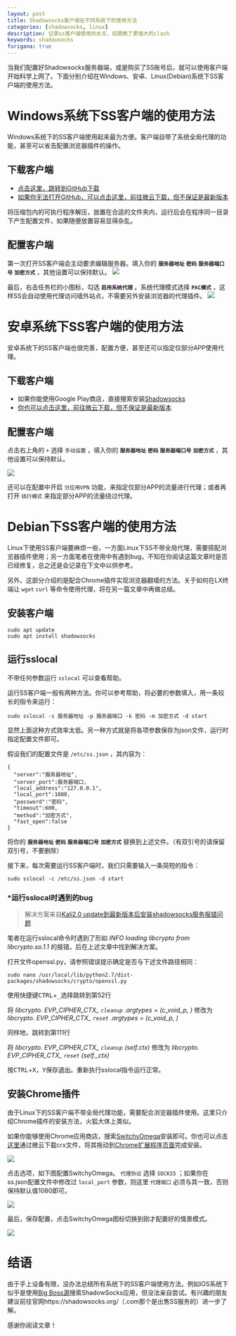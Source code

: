 ```yaml
---
layout: post
title: Shadowsocks客户端在不同系统下的使用方法
categories: [shadowsocks, linux]
description: 记录ss客户端使用的水文，后期换了更强大的clash
keywords: shadowsocks
furigana: true
---
```


当我们配置好Shadowsocks服务器端，或是购买了SS账号后，就可以使用客户端开始科学上网了。下面分别介绍在Windows、安卓、Linux(Debian)系统下SS客户端的使用方法。

# Windows系统下SS客户端的使用方法

Windows系统下的SS客户端使用起来最为方便。客户端自带了系统全局代理的功能，甚至可以省去配置浏览器插件的操作。

## 下载客户端

* [点击这里，跳转到GitHub下载](https://github.com/shadowsocks/shadowsocks-windows/releases)
* [如果你无法打开GitHub，可以点击这里，前往微云下载，但不保证是最新版本](https://share.weiyun.com/edaa2c5f08aa5169c2be5c6a9f59662d)

将压缩包内的可执行程序解压，放置在合适的文件夹内，运行后会在程序同一目录下产生配置文件，如果随便放置容易显得杂乱。

## 配置客户端

第一次打开SS客户端会主动要求编辑服务器。填入你的 **`服务器地址`** **`密码`** **`服务器端口号`** **`加密方式`** ，其他设置可以保持默认。
![](http://ww1.sinaimg.cn/large/005MY9Xigy1fou6bi1tebj309z09l3zf.jpg)

最后，右击任务栏的小图标，勾选 **`启用系统代理`** 。系统代理模式选择 **`PAC模式`** ，这样SS会自动使用代理访问墙外站点，不需要另外安装浏览器的代理插件。
![](http://ww1.sinaimg.cn/mw690/005MY9Xigy1fou6nucjagj3059065t8t.jpg)

# 安卓系统下SS客户端的使用方法

安卓系统下的SS客户端也很完善，配置方便，甚至还可以指定仅部分APP使用代理。

## 下载客户端

* 如果你能使用Google Play商店，直接搜索安装[Shadowsocks](https://play.google.com/store/apps/details?id=com.github.shadowsocks)
* [你也可以点击这里，前往微云下载，但不保证是最新版本](https://share.weiyun.com/f9250253dab9ec9ba9b12e124733adcd)

## 配置客户端

点击右上角的 `+` 选择 `手动设置` ，填入你的 **`服务器地址`** **`密码`** **`服务器端口号`** **`加密方式`** ，其他设置可以保持默认。

![](http://ww1.sinaimg.cn/large/005MY9Xigy1fp2brcto8aj307y0e3wf1.jpg)

还可以在配置中开启 `分应用VPN` 功能，来指定仅部分APP的流量进行代理；或者再打开 `绕行模式` 来指定部分APP的流量绕过代理。

# Debian下SS客户端的使用方法

Linux下使用SS客户端要麻烦一些，一方面Linux下SS不带全局代理，需要搭配浏览器插件使用；另一方面笔者在使用中有遇到bug，不知在你阅读这篇文章时是否已经修复，总之还是会记录在下文中以供参考。

另外，这部分介绍的是配合Chrome插件实现浏览器翻墙的方法。关于如何在LX终端让 `wget`  `curl` 等命令使用代理，将在另一篇文章中再做总结。

## 安装客户端

``` shell
sudo apt update
sudo apt install shadowsocks
```

## 运行sslocal

不带任何参数运行 `sslocal` 可以查看帮助。

运行SS客户端一般有两种方法。你可以参考帮助，将必要的参数填入，用一条较长的指令来运行：

``` shell
sudo sslocal -s 服务器地址 -p 服务器端口 -k 密码 -m 加密方式 -d start
```

显然上面这种方式效率太低。另一种方式就是将各项参数保存为json文件，运行时指定配置文件即可。

假设我们的配置文件是 `/etc/ss.json` ，其内容为：

``` nohighlight
{
  "server":"服务器地址",
  "server_port":服务器端口,
  "local_address":"127.0.0.1",
  "local_port":1080,
  "password":"密码",
  "timeout":600,
  "method":"加密方式",
  "fast_open":false
}
```

将你的 **`服务器地址`** **`密码`** **`服务器端口号`** **`加密方式`** 替换到上述文件。（有双引号的请保留双引号，不要删除）

接下来，每次需要运行SS客户端时，我们只需要输入一条简短的指令：

``` shell
sudo sslocal -c /etc/ss.json -d start
```

### *运行sslocal时遇到的bug

> 解决方案来自[Kali2.0 update到最新版本后安装shadowsocks服务报错问题](http://blog.csdn.net/blackfrog_unique/article/details/60320737)

笔者在运行sslocal命令时遇到了形如 *INFO loading libcrypto from libcrypto.so.1.1* 的报错。后在上述文章中找到解决方案。

打开文件openssl.py，请参照错误提示确定是否与下述文件路径相同：

``` nohighlight
sudo nano /usr/local/lib/python2.7/dist-packages/shadowsocks/crypto/openssl.py
```

使用快捷键<kbd>CTRL</kbd>+<kbd>_</kbd>选择跳转到第52行

将 *libcrypto. EVP_CIPHER_CTX_ `cleanup` .argtypes = (c_void_p, )* 修改为 *libcrypto. EVP_CIPHER_CTX_ `reset` .argtypes = (c_void_p, )* 

同样地，跳转到第111行

将 *libcrypto. EVP_CIPHER_CTX_ `cleanup` (self.ctx)* 修改为 *libcrypto. EVP_CIPHER_CTX_ `reset` (self._ctx)*

按<kbd>CTRL</kbd>+<kbd>X</kbd>，<kbd>Y</kbd>保存退出。重新执行sslocal指令运行正常。

## 安装Chrome插件

由于Linux下的SS客户端不带全局代理功能，需要配合浏览器插件使用。这里只介绍Chrome插件的安装方法，火狐大体上类似。

如果你能够使用Chrome应用商店，搜索[SwitchyOmega](https://chrome.google.com/webstore/search/switchyomega?hl=zh-CN)安装即可。你也可以点击[这里](https://share.weiyun.com/28d769f6e52b68b894736b54b29cf9e4)通过微云下载crx文件，将其拖动到[Chrome扩展程序页面](chrome://extensions/)完成安装。

![](http://ww1.sinaimg.cn/large/005MY9Xigy1fp2f11yv4kj30d207y0t4.jpg)

点击选项，如下图配置SwitchyOmega。 `代理协议` 选择 `SOCKS5` ；如果你在ss.json配置文件中修改过 `local_port` 参数，则这里 `代理端口` 必须与其一致，否则保持默认值1080即可。

![](http://ww1.sinaimg.cn/large/005MY9Xigy1fp2f9hgejzj30gl06ct9h.jpg)

最后，保存配置，点击SwitchyOmega图标切换到刚才配置好的情景模式。

![](http://ww1.sinaimg.cn/large/005MY9Xigy1fp2f89rsqgj30hw09u404.jpg)

# 结语

由于手上设备有限，没办法总结所有系统下的SS客户端使用方法。例如iOS系统下似乎是使用[Big Boss源](http://apt.thebigboss.org/onepackage.php?bundleid=com.linusyang.shadowsocks)搜索ShadowSocks应用，但没法亲自尝试。有兴趣的朋友建议前往官网https://shadowsocks.org/（.com那个是出售SS服务的）进一步了解。

感谢你阅读文章！
